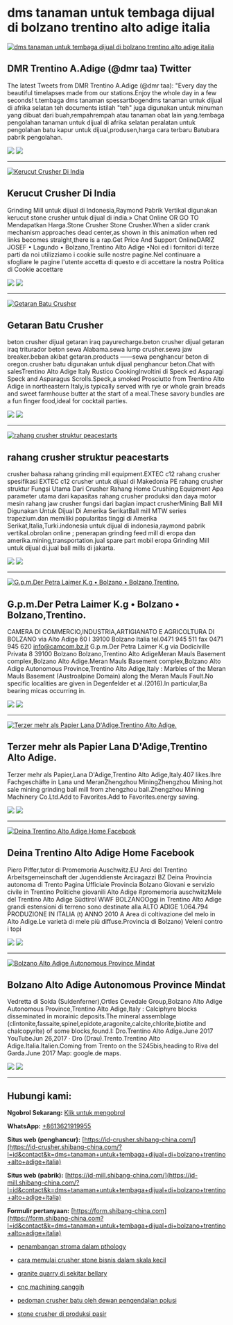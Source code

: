 # dms tanaman untuk tembaga dijual di bolzano trentino alto adige italia

<a href="https://swt.shibang-china.com/?l=id&img&k=dms+tanaman+untuk+tembaga+dijual+di+bolzano+trentino+alto+adige+italia" target="_blank">![dms tanaman untuk tembaga dijual di bolzano trentino alto adige italia](http://static.shibang-china.com/all-800x300/691.jpg)</a>

## DMR Trentino A.Adige (@dmr taa) Twitter
The latest Tweets from DMR Trentino A.Adige (@dmr taa): "Every day the beautiful timelapses made from our stations.Enjoy the whole day in a few seconds! t.tembaga dms tanaman spessartbogendms tanaman untuk dijual di afrika selatan teh documents istilah "teh" juga digunakan untuk minuman yang dibuat dari buah,rempahrempah atau tanaman obat lain yang.tembaga pengolahan tanaman untuk dijual di afrika selatan peralatan untuk pengolahan batu kapur untuk dijual,produsen,harga cara terbaru Batubara pabrik pengolahan.


<a href="https://whatsapp.shibangsoft.com/WhatsApp.php" target="_blank" title="WhatsApp">![](http://static.shibang-china.com/icon/whatsapp.png)</a> <a href="https://swt.shibang-china.com/?l=id&icon&k=dms+tanaman+untuk+tembaga+dijual+di+bolzano+trentino+alto+adige+italia" target="_blank">![](http://static.shibang-china.com/icon/chat-id.png)</a>

---

<a href="https://swt.shibang-china.com/?l=id&img&k=dms+tanaman+untuk+tembaga+dijual+di+bolzano+trentino+alto+adige+italia" target="_blank">![Kerucut Crusher Di India](http://static.shibang-china.com/all-800x300/568.jpg)</a>

## Kerucut Crusher Di India
Grinding Mill untuk dijual di Indonesia,Raymond Pabrik Vertikal digunakan kerucut stone crusher untuk dijual di india.» Chat Online OR GO TO Mendapatkan Harga.Stone Crusher Stone Crusher.When a slider crank mechanism approaches dead center,as shown in this animation when red links becomes straight,there is a rap.Get Price And Support OnlineDARIZ JOSEF • Lagundo • Bolzano,Trentino Alto Adige •Noi ed i fornitori di terze parti da noi utilizziamo i cookie sulle nostre pagine.Nel continuare a sfogliare le pagine l'utente accetta di questo e di accettare la nostra Politica di Cookie accettare


<a href="https://whatsapp.shibangsoft.com/WhatsApp.php" target="_blank" title="WhatsApp">![](http://static.shibang-china.com/icon/whatsapp.png)</a> <a href="https://swt.shibang-china.com/?l=id&icon&k=dms+tanaman+untuk+tembaga+dijual+di+bolzano+trentino+alto+adige+italia" target="_blank">![](http://static.shibang-china.com/icon/chat-id.png)</a>

---

<a href="https://swt.shibang-china.com/?l=id&img&k=dms+tanaman+untuk+tembaga+dijual+di+bolzano+trentino+alto+adige+italia" target="_blank">![Getaran Batu Crusher](http://static.shibang-china.com/all-800x300/887.jpg)</a>

## Getaran Batu Crusher
beton crusher dijual getaran iraq payurecharge.beton crusher dijual getaran iraq triturador beton sewa Alabama.sewa lump crusher.sewa jaw breaker.beban akibat getaran.products ——sewa penghancur beton di oregon.crusher batu digunakan untuk dijual penghancur beton.Chat with salesTrentino Alto Adige Italy Rustico CookingInvoltini di Speck ed Asparagi Speck and Asparagus Scrolls.Speck,a smoked Prosciutto from Trentino Alto Adige in northeastern Italy,is typically served with rye or whole grain breads and sweet farmhouse butter at the start of a meal.These savory bundles are a fun finger food,ideal for cocktail parties.


<a href="https://whatsapp.shibangsoft.com/WhatsApp.php" target="_blank" title="WhatsApp">![](http://static.shibang-china.com/icon/whatsapp.png)</a> <a href="https://swt.shibang-china.com/?l=id&icon&k=dms+tanaman+untuk+tembaga+dijual+di+bolzano+trentino+alto+adige+italia" target="_blank">![](http://static.shibang-china.com/icon/chat-id.png)</a>

---

<a href="https://swt.shibang-china.com/?l=id&img&k=dms+tanaman+untuk+tembaga+dijual+di+bolzano+trentino+alto+adige+italia" target="_blank">![rahang crusher struktur peacestarts](http://static.shibang-china.com/all-800x300/703.jpg)</a>

## rahang crusher struktur peacestarts
crusher bahasa rahang grinding mill equipment.EXTEC c12 rahang crusher spesifikasi EXTEC c12 crusher untuk dijual di Makedonia PE rahang crusher struktur Fungsi Utama Dari Crusher Rahang Home Crushing Equipment Apa parameter utama dari kapasitas rahang crusher produksi dan daya motor mesin rahang jaw crusher fungsi dari bagian impact crusherMining Ball Mill Digunakan Untuk Dijual Di Amerika SerikatBall mill MTW series trapezium.dan memiliki popularitas tinggi di Amerika Serikat,Italia,Turki.indonesia untuk dijual di indonesia,raymond pabrik vertikal.obrolan online ; penerapan grinding feed mill di eropa dan amerika.mining,transportation.jual spare part mobil eropa Grinding Mill untuk dijual di.jual ball mills di jakarta.


<a href="https://whatsapp.shibangsoft.com/WhatsApp.php" target="_blank" title="WhatsApp">![](http://static.shibang-china.com/icon/whatsapp.png)</a> <a href="https://swt.shibang-china.com/?l=id&icon&k=dms+tanaman+untuk+tembaga+dijual+di+bolzano+trentino+alto+adige+italia" target="_blank">![](http://static.shibang-china.com/icon/chat-id.png)</a>

---

<a href="https://swt.shibang-china.com/?l=id&img&k=dms+tanaman+untuk+tembaga+dijual+di+bolzano+trentino+alto+adige+italia" target="_blank">![G.p.m.Der Petra Laimer K.g • Bolzano • Bolzano,Trentino.](http://static.shibang-china.com/all-800x300/28.jpg)</a>

## G.p.m.Der Petra Laimer K.g • Bolzano • Bolzano,Trentino.
CAMERA DI COMMERCIO,INDUSTRIA,ARTIGIANATO E AGRICOLTURA DI BOLZANO via Alto Adige 60 I 39100 Bolzano Italia tel.0471 945 511 fax 0471 945 620 info@camcom.bz.it G.p.m.Der Petra Laimer K.g via Dodiciville Privata 8 39100 Bolzano Bolzano,Trentino Alto AdigeMeran Mauls Basement complex,Bolzano Alto Adige.Meran Mauls Basement complex,Bolzano Alto Adige Autonomous Province,Trentino Alto Adige,Italy : Marbles of the Meran Mauls Basement (Austroalpine Domain) along the Meran Mauls Fault.No specific localities are given in Degenfelder et al.(2016).In particular,Ba bearing micas occurring in.


<a href="https://whatsapp.shibangsoft.com/WhatsApp.php" target="_blank" title="WhatsApp">![](http://static.shibang-china.com/icon/whatsapp.png)</a> <a href="https://swt.shibang-china.com/?l=id&icon&k=dms+tanaman+untuk+tembaga+dijual+di+bolzano+trentino+alto+adige+italia" target="_blank">![](http://static.shibang-china.com/icon/chat-id.png)</a>

---

<a href="https://swt.shibang-china.com/?l=id&img&k=dms+tanaman+untuk+tembaga+dijual+di+bolzano+trentino+alto+adige+italia" target="_blank">![Terzer mehr als Papier Lana D'Adige,Trentino Alto Adige.](http://static.shibang-china.com/all-800x300/1408.jpg)</a>

## Terzer mehr als Papier Lana D'Adige,Trentino Alto Adige.
Terzer mehr als Papier,Lana D'Adige,Trentino Alto Adige,Italy.407 likes.Ihre Fachgeschäfte in Lana und MeranZhengzhou MiningZhengzhou Mining.hot sale mining grinding ball mill from zhengzhou ball.Zhengzhou Mining Machinery Co.Ltd.Add to Favorites.Add to Favorites.energy saving.


<a href="https://whatsapp.shibangsoft.com/WhatsApp.php" target="_blank" title="WhatsApp">![](http://static.shibang-china.com/icon/whatsapp.png)</a> <a href="https://swt.shibang-china.com/?l=id&icon&k=dms+tanaman+untuk+tembaga+dijual+di+bolzano+trentino+alto+adige+italia" target="_blank">![](http://static.shibang-china.com/icon/chat-id.png)</a>

---

<a href="https://swt.shibang-china.com/?l=id&img&k=dms+tanaman+untuk+tembaga+dijual+di+bolzano+trentino+alto+adige+italia" target="_blank">![Deina Trentino Alto Adige Home Facebook](http://static.shibang-china.com/all-800x300/17.jpg)</a>

## Deina Trentino Alto Adige Home Facebook
Piero Piffer,tutor di Promemoria Auschwitz.EU Arci del Trentino Arbeitsgemeinschaft der Jugenddienste Arciragazzi BZ Deina Provincia autonoma di Trento Pagina Ufficiale Provincia Bolzano Giovani e servizio civile in Trentino Politiche giovanili Alto Adige #promemoria auschwitzMele del Trentino Alto Adige Südtirol WWF BOLZANOOggi in Trentino Alto Adige grandi estensioni di terreno sono destinate alla.ALTO ADIGE 1.064.794 PRODUZIONE IN ITALIA (t) ANNO 2010 A Area di coltivazione del melo in Alto Adige.Le varietà di mele più diffuse.Provincia di Bolzano) Veleni contro i topi


<a href="https://whatsapp.shibangsoft.com/WhatsApp.php" target="_blank" title="WhatsApp">![](http://static.shibang-china.com/icon/whatsapp.png)</a> <a href="https://swt.shibang-china.com/?l=id&icon&k=dms+tanaman+untuk+tembaga+dijual+di+bolzano+trentino+alto+adige+italia" target="_blank">![](http://static.shibang-china.com/icon/chat-id.png)</a>

---

<a href="https://swt.shibang-china.com/?l=id&img&k=dms+tanaman+untuk+tembaga+dijual+di+bolzano+trentino+alto+adige+italia" target="_blank">![Bolzano Alto Adige Autonomous Province Mindat](http://static.shibang-china.com/all-800x300/384.jpg)</a>

## Bolzano Alto Adige Autonomous Province Mindat
Vedretta di Solda (Suldenferner),Ortles Cevedale Group,Bolzano Alto Adige Autonomous Province,Trentino Alto Adige,Italy : Calciphyre blocks disseminated in morainic deposits.The mineral assemblage (clintonite,fassaite,spinel,epidote,aragonite,calcite,chlorite,biotite and chalcopyrite) of some blocks,found.I: Dro.Trentino Alto Adige.June 2017 YouTubeJun 26,2017 · Dro (Drau).Trento.Trentino Alto Adige.Italia.Italien.Coming from Trento on the S245bis,heading to Riva del Garda.June 2017 Map: google.de maps.


<a href="https://whatsapp.shibangsoft.com/WhatsApp.php" target="_blank" title="WhatsApp">![](http://static.shibang-china.com/icon/whatsapp.png)</a> <a href="https://swt.shibang-china.com/?l=id&icon&k=dms+tanaman+untuk+tembaga+dijual+di+bolzano+trentino+alto+adige+italia" target="_blank">![](http://static.shibang-china.com/icon/chat-id.png)</a>

---
## Hubungi kami:

**Ngobrol Sekarang:** [Klik untuk mengobrol](https://swt.shibang-china.com?l=id&contact&k=dms+tanaman+untuk+tembaga+dijual+di+bolzano+trentino+alto+adige+italia)

**WhatsApp:**  [+8613621919955](https://whatsapp.shibangsoft.com/WhatsApp.php)

**Situs web (penghancur):** [https://id-crusher.shibang-china.com/](https://id-crusher.shibang-china.com/?l=id&contact&k=dms+tanaman+untuk+tembaga+dijual+di+bolzano+trentino+alto+adige+italia)

**Situs web (pabrik):** [https://id-mill.shibang-china.com/](https://id-mill.shibang-china.com/?l=id&contact&k=dms+tanaman+untuk+tembaga+dijual+di+bolzano+trentino+alto+adige+italia)

**Formulir pertanyaan:** [https://form.shibang-china.com](https://form.shibang-china.com?l=id&contact&k=dms+tanaman+untuk+tembaga+dijual+di+bolzano+trentino+alto+adige+italia)

* [penambangan stroma dalam pthology](../13/penambangan%20stroma%20dalam%20pthology.md)

* [cara memulai crusher stone bisnis dalam skala kecil](../13/cara%20memulai%20crusher%20stone%20bisnis%20dalam%20skala%20kecil.md)

* [granite quarry di sekitar bellary](../15/granite%20quarry%20di%20sekitar%20bellary.md)

* [cnc machining canggih](../14/cnc%20machining%20canggih.md)

* [pedoman crusher batu oleh dewan pengendalian polusi](../12/pedoman%20crusher%20batu%20oleh%20dewan%20pengendalian%20polusi.md)

* [stone crusher di produksi pasir](../15/stone%20crusher%20di%20produksi%20pasir.md)
